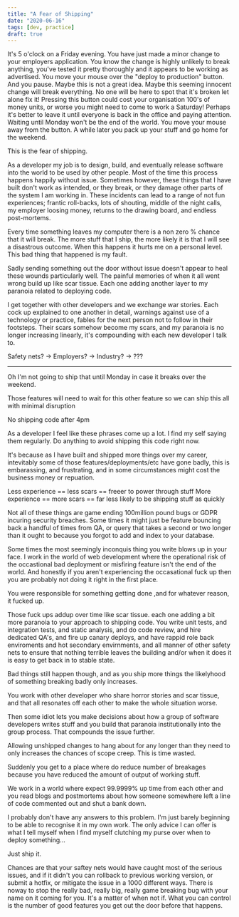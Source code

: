 ```yaml
---
title: "A Fear of Shipping"
date: "2020-06-16"
tags: [dev, practice]
draft: true
---
```


It's 5 o'clock on a Friday evening. You have just made a minor change to your
employers application. You know the change is highly unlikely to break
anything, you've tested it pretty thoroughly and it appears to be working as
advertised. You move your mouse over the "deploy to production" button. And
you pause. Maybe this is not a great idea. Maybe this seeming innocent change
will break everything. No one will be here to spot that it's broken let alone
fix it! Pressing this button could cost your organisation 100's of money
units, or worse you might need to come to work a Saturday! Perhaps it's better
to leave it until everyone is back in the office and paying attention. Waiting
until Monday won't be the end of the world. You move your mouse away from the
button. A while later you pack up your stuff and go home for the weekend.

This is the fear of shipping.

As a developer my job is to design, build, and eventually release software
into the world to be used by other people. Most of the time this process
happens happily without issue. Sometimes however, these things that I have
built don't work as intended, or they break, or they damage other parts of the
system I am working in. These incidents can lead to a range of not fun
experiences; frantic roll-backs, lots of shouting, middle of the night calls,
my employer loosing money, returns to the drawing board, and endless
post-mortems.

Every time something leaves my computer there is a non zero % chance that it
will break. The more stuff that I ship, the more likely it is that I will see
a disastrous outcome. When this happens it hurts me on a personal level. This
bad thing that happened is my fault.

Sadly sending something out the door without issue doesn't appear to heal
these wounds particularly well. The painful memories of when it all went wrong
build up like scar tissue. Each one adding another layer to my paranoia
related to deploying code.

I get together with other developers and we exchange war stories. Each cock up
explained to one another in detail, warnings against use of a technology or
practice, fables for the next person not to follow in their footsteps. Their
scars somehow become my scars, and my paranoia is no longer increasing
linearly, it's compounding with each new developer I talk to.


Safety nets? -> Employers? -> Industry? -> ???












------------------------------------------------------------------------------


Oh I'm not going to ship that until Monday in case it breaks over the weekend.

Those features will need to wait for this other feature so we can ship this
all with minimal disruption

No shipping code after 4pm

As a developer I feel like these phrases come up a lot. I find my self saying
them regularly. Do anything to avoid shipping this code right now. 

It's because as I have built and shipped more things over my career,
intevitably some of those features/deployments/etc have gone badly, this is
embarassing, and frustrating, and in some circumstances might cost the
business money or repuation. 

Less experience == less scars == freeer to power through stuff
More experience == more scars == far less likely to be shipping stuff as
quickly

Not all of these things are game ending 100million pound bugs or GDPR incuring
security breaches. Some times it  might just be feature bouncing back a
handful of times from QA, or query that takes a second or two longer than it
ought to because you forgot to add and index to your database. 

Some times the most seemingly inconquis thing you
write blows up in your face. I work in the world of web development where the
operational risk of the occastional bad deployment or misfiring feature isn't
the end of the world. And honestly if you aren't experiencing the occasational
fuck up then you are probably not doing it right in the first place.

You were responsible for something getting done ,and for whatever reason, it
fucked up.

Those fuck ups addup over time like scar tissue. each one adding a bit more
paranoia to your approach to shipping code. You write unit tests, and
integration tests, and static analysis, and do code review, and hire
dedicated QA's, and fire up canary deploys, and have rappid role back
enviroments and hot secondary envirnments, and all manner of other safety nets
to ensure that nothing terrible leaves the building and/or when it does it is
easy to get back in to stable state. 

Bad things still happen though, and as you ship more things the likelyhood of
something breaking badly only increases.

You work with other developer who share horror stories and scar tissue, and
that all resonates off each other to make the whole situation worse. 

Then some idiot lets you make decisions about how a group of software
developers writes stuff and you build that paranoia institutionally into the
group process. That compounds the issue further.

Allowing unshipped changes to hang about for any longer than they need to only
increases the chances of scope creep. This is time wasted.

Suddenly you get to a place where do reduce number of breakages because you
have reduced the amount of output of working stuff.

We work in a world where expect 99.9999% up time from each other and you read
blogs and postmortems about how someone somewhere left a line of code
commented out and shut a bank down.

I probably don't have any answers to this problem. I'm just barely beginning
to be able to recognise it in my own work. The only advice I can offer is what
I tell myself when I find myself clutching my purse over when to deploy
something...

Just ship it. 

Chances are that your saftey nets would have caught most of the serious
issues, and if it didn't you can rollback to previous working version, or
submit a hotfix, or mitigate the issue in a 1000 different ways. There is
noway to stop the really bad, really big, really game breaking bug with your
name on it coming for you. It's a matter of when not if. What you can control
is the number of good features you get out the door before that happens.

